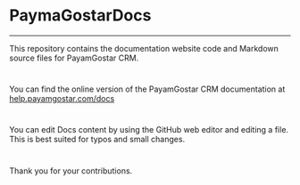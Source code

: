 # PaymaGostarDocs
***
This repository contains the documentation website code and Markdown source files for PayamGostar CRM.
#
You can find the online version of the PayamGostar CRM documentation at 
[help.payamgostar.com/docs](https://help.payamgostar.com/docs)
#
You can edit Docs content by using the GitHub web editor and editing a file. This is best suited for typos and small changes.
#
Thank you for your contributions.